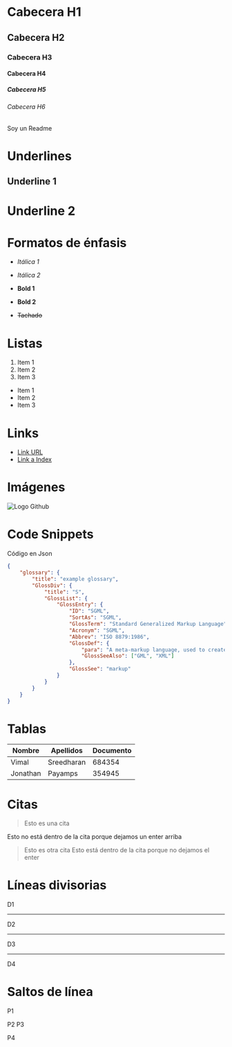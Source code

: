 # Cabecera H1
## Cabecera H2
### Cabecera H3
#### Cabecera H4
##### Cabecera H5
###### Cabecera H6

Soy un Readme

# Underlines

Underline 1
-----------

Underline 2
===========

# Formatos de énfasis

- *Itálica 1*

- _Itálica 2_

- **Bold 1**

- __Bold 2__

- ~~Tachado~~

# Listas

1. Item 1
2. Item 2
3. Item 3

- Item 1
- Item 2
- Item 3

# Links

- [Link URL](http://www.google.com)
- [Link a Index](index.html)

# Imágenes
![Logo Github](https://1000logos.net/wp-content/uploads/2021/05/GitHub-logo.png)

# Code Snippets
Código en Json

```JSON
{
    "glossary": {
        "title": "example glossary",
		"GlossDiv": {
            "title": "S",
			"GlossList": {
                "GlossEntry": {
                    "ID": "SGML",
					"SortAs": "SGML",
					"GlossTerm": "Standard Generalized Markup Language",
					"Acronym": "SGML",
					"Abbrev": "ISO 8879:1986",
					"GlossDef": {
                        "para": "A meta-markup language, used to create markup languages such as DocBook.",
						"GlossSeeAlso": ["GML", "XML"]
                    },
					"GlossSee": "markup"
                }
            }
        }
    }
}
```

# Tablas

| Nombre | Apellidos | Documento |
|--------|-----------|-----------|
|Vimal|Sreedharan|684354|
|Jonathan|Payamps|354945|

# Citas

> Esto es una cita

Esto no está dentro de la cita porque dejamos un enter arriba

> Esto es otra cita
Esto está dentro de la cita porque no dejamos el enter

# Líneas divisorias

D1

---

D2

***

D3

___

D4

# Saltos de línea

P1

P2
P3

P4